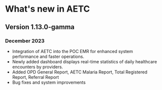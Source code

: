 # What's new in AETC

## Version 1.13.0-gamma

### December 2023

- Integration of AETC into the POC EMR for enhanced system performance and faster operations.
- Newly added dashboard displays real-time statistics of daily healthcare encounters by providers.
- Added OPD General Report, AETC Malaria Report, Total Registered Report, Referral Report
- Bug fixes and system improvements
